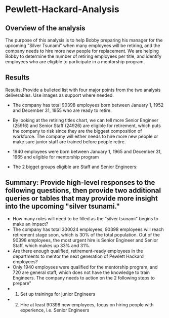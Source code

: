 # Pewlett-Hackard-Analysis
## Overview of the analysis
The purpose of this analysis is to help Bobby preparing his manager for the upcoming "Silver Tsunami" when many employees will be retiring, and the company needs to hire more new people for replacement. We are helping Bobby to determine the number of retiring employees per title, and identify employees who are eligible to participate in a mentorship program. 
## Results
Results: Provide a bulleted list with four major points from the two analysis deliverables. Use images as support where needed.
* The company has total 90398 employees born between January 1, 1952 and December 31, 1955 who are ready to retire.
* By looking at the retiring titles chart, we can tell more Senior Engineer (25916) and Senior Staff (24926) are eligible for retirement, which puts the company to risk since they are the biggest composition of workforce. The company will either needs to hire more new people or make sure junior staff are trained before people retire.

* 1940 employees were born between January 1, 1965 and December 31, 1965 and eligible for mentorship program
* The 2 bigget groups eligible are Staff and Senior Engineers:



## Summary: Provide high-level responses to the following questions, then provide two additional queries or tables that may provide more insight into the upcoming "silver tsunami."
- How many roles will need to be filled as the "silver tsunami" begins to make an impact?
- The company has total 300024 employees, 90398 employees will reach retirement stage soon, which is 30% of the total population. Out of the 90398 employees, the most urgent hire is Senior Engineer and Senior Staff, which makes up 33% and 31%. 
- Are there enough qualified, retirement-ready employees in the departments to mentor the next generation of Pewlett Hackard employees?
- Only 1940 employees were qualified for the mentorship program, and 720 are general staff, which does not have the knowledge to train Engineers. The company needs to action on the 2 following steps to prepare"
- 1. Set up trainings for junior Engineers 
- 2. Hire at least 90398 new employees, focus on hiring people with experience, i.e. Senior Engineers
